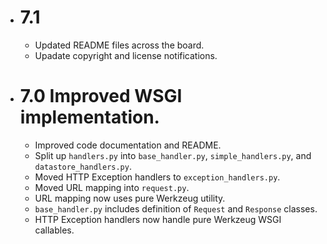 * # 7.1

  * Updated README files across the board.
  * Upadate copyright and license notifications.

* # 7.0 Improved WSGI implementation.

  * Improved code documentation and README.
  * Split up `handlers.py` into `base_handler.py`, `simple_handlers.py`, and
    `datastore_handlers.py`.
  * Moved HTTP Exception handlers to `exception_handlers.py`.
  * Moved URL mapping into `request.py`.
  * URL mapping now uses pure Werkzeug utility.
  * `base_handler.py` includes definition of `Request` and `Response` classes.
  * HTTP Exception handlers now handle pure Werkzeug WSGI callables.



